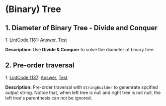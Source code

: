 # (Binary) Tree
## 1. Diameter of Binary Tree - Divide and Conquer
<div>
    <p>
        1. 
        <a href="https://www.lintcode.com/problem/diameter-of-binary-tree/description">LintCode 1181</a>:  
        <a href="https://github.com/Tony-Hu/ShuaTi-Online.Judge.Problems.Solving/blob/master/src/main/java/tree/LintCode1181.java">Answer</a>, 
        <a href="https://github.com/Tony-Hu/ShuaTi-Online.Judge.Problems.Solving/blob/master/src/test/java/tree/LintCode1181Test.java">Test</a>
    </p>
    <p><b>Description: </b>Use <b>Divide & Conquer</b> to solve the diameter of binary tree.</p>
</div>

## 2. Pre-order traversal
<div>
    <p>
        1. 
        <a href="https://www.lintcode.com/problem/construct-string-from-binary-tree/description">LintCode 1137</a>:  
        <a href="https://github.com/Tony-Hu/ShuaTi-Online.Judge.Problems.Solving/blob/master/src/main/java/tree/LintCode1137.java">Answer</a>, 
        <a href="https://github.com/Tony-Hu/ShuaTi-Online.Judge.Problems.Solving/blob/master/src/test/java/tree/LintCode1137Test.java">Test</a>
    </p>
    <p><b>Description: </b>Pre-order traversal with <code>StringBuilder</code> to genenrate spcified output string. Notice that, when left tree is null and right tree is not null, the left tree's parenthesis can not be ignored.</p>
</div>